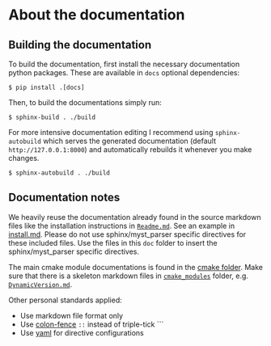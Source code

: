 # About the documentation

## Building the documentation

To build the documentation, first install the necessary documentation python packages. These are available in `docs`
optional dependencies:

```console
$ pip install .[docs]
```

Then, to build the documentations simply run:

```console
$ sphinx-build . ./build
```

For more intensive documentation editing I recommend using `sphinx-autobuild` which serves the generated documentation
(default `http://127.0.0.1:8000`) and automatically rebuilds it whenever you make changes.

```console
$ sphinx-autobuild . ./build
```

## Documentation notes

We heavily reuse the documentation already found in the source markdown files like the installation instructions in
[`Readme.md`](../README.md#Installation). See an example in [install.md](install.md). Please do not use
sphinx/myst_parser specific directives for these included files. Use the files in this `doc` folder to insert the
sphinx/myst_parser specific directives.

The main cmake module documentations is found in the [cmake folder](../cmake). Make sure that there is a skeleton
markdown files in [`cmake_modules`](cmake_modules) folder, e.g. [`DynamicVersion.md`](cmake_modules/DynamicVersion.md).

Other personal standards applied:

- Use markdown file format only
- Use [colon-fence](https://myst-parser.readthedocs.io/en/v1.0.0/syntax/optional.html#code-fences-using-colons) `::`
  instead of triple-tick \`\`\`
- Use [yaml](https://myst-parser.readthedocs.io/en/v1.0.0/configuration.html#frontmatter-local-configuration) for
  directive configurations
